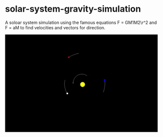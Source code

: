 # solar-system-gravity-simulation

A soloar system simulation using the famous equations  F = GM1M2\r^2 and F = aM to find velocities and vectors for direction.


<p><img align="left" src="https://github.com/dor97/solar-system-gravity-simulation/blob/main/soloar%20system%20simulation.gif" width="500" height="320" /></p>
